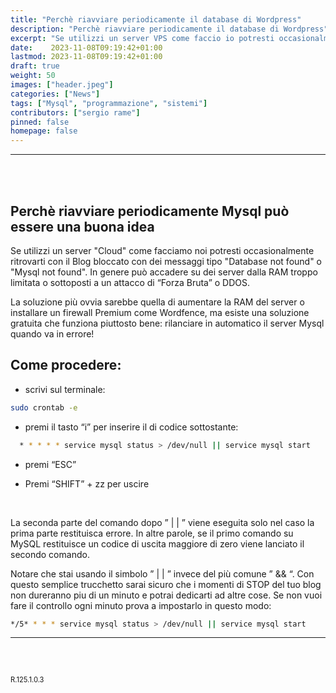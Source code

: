 ```yaml
---
title: "Perchè riavviare periodicamente il database di Wordpress"
description: "Perchè riavviare periodicamente il database di Wordpress"
excerpt: "Se utilizzi un server VPS come faccio io potresti occasionalmente ritrovarti con il Blog bloccato con il messaggio che vedi nello screenshot sopra. In genere accade su server dalla RAM troppo limitata o sottoposti a un attacco di “Forza Bruta” o DDOS..."
date:    2023-11-08T09:19:42+01:00
lastmod: 2023-11-08T09:19:42+01:00
draft: true
weight: 50
images: ["header.jpeg"]
categories: ["News"]
tags: ["Mysql", "programmazione", "sistemi"]
contributors: ["sergio rame"]
pinned: false
homepage: false
---
```




<hr>
<br>
<br>

## Perchè riavviare periodicamente Mysql può essere una buona idea

Se utilizzi un server "Cloud" come facciamo noi potresti occasionalmente ritrovarti con il Blog bloccato con dei messaggi tipo "Database not found" o "Mysql not found". In genere può accadere su dei server dalla RAM troppo limitata o sottoposti a un attacco di “Forza Bruta” o DDOS. 

La soluzione più ovvia sarebbe quella di aumentare la RAM del server o installare un firewall Premium come Wordfence, ma esiste una soluzione gratuita che funziona piuttosto bene: rilanciare in automatico il server Mysql quando va in errore!

## Come procedere:

- scrivi sul terminale:

```bash
sudo crontab -e
```     

- premi il tasto “i” per inserire il di codice sottostante:


```bash
  * * * * * service mysql status > /dev/null || service mysql start
```     

- premi “ESC”

- Premi “SHIFT” + zz per uscire 


<br>

La seconda parte del comando dopo ” | | ” viene eseguita solo nel caso la prima parte restituisca errore. In altre parole, se il primo comando su MySQL restituisce un codice di uscita maggiore di zero viene lanciato il secondo comando. 

Notare che stai usando il simbolo ” | | ” invece del più comune ” && “. 
Con questo semplice trucchetto sarai sicuro che i momenti di STOP del tuo blog non dureranno piu di un minuto e potrai dedicarti ad altre cose. Se non vuoi fare il controllo ogni minuto prova a impostarlo in questo modo:

```bash
*/5* * * * service mysql status > /dev/null || service mysql start
```

<hr>
<br>
<br>
<p style="font-size: 0.8em;">R.125.1.0.3</p>